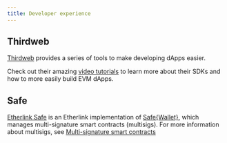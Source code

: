 ```yaml
---
title: Developer experience
---
```


## Thirdweb

[Thirdweb](https://thirdweb.com/) provides a series of tools to make developing dApps easier.

Check out their amazing [video tutorials](https://www.youtube.com/watch?v=0DQqtxoMw1E&list=PLhkjr9MPgk0w9CE9HWKUwUfxfxLZQfRnx) to learn more about their SDKs and how to more easily build EVM dApps.

## Safe

[Etherlink Safe](https://safe.etherlink.com) is an Etherlink implementation of [Safe\{Wallet\}](https://github.com/safe-global/safe-wallet-web), which manages multi-signature smart contracts (multisigs).
For more information about multisigs, see [Multi-signature smart contracts](https://docs.tezos.com/smart-contracts/multisig)
